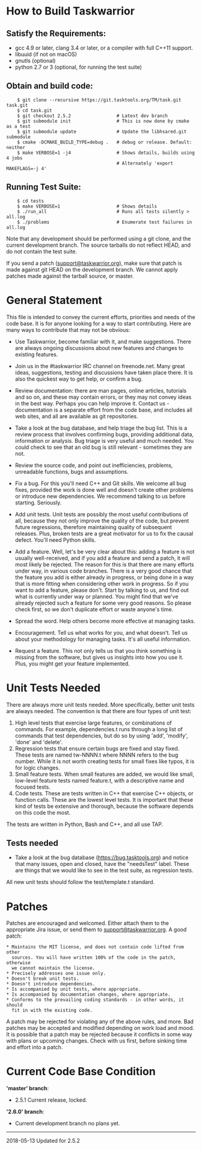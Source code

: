 # How to Build Taskwarrior

## Satisfy the Requirements:
 * gcc 4.9 or later, clang 3.4 or later, or a compiler with full C++11 support.
 * libuuid (if not on macOS)
 * gnutls (optional)
 * python 2.7 or 3 (optional, for running the test suite)

## Obtain and build code:
```
    $ git clone --recursive https://git.tasktools.org/TM/task.git task.git
    $ cd task.git
    $ git checkout 2.5.2                 # Latest dev branch
    $ git submodule init                 # This is now done by cmake as a test
    $ git submodule update               # Update the libhsared.git submodule
    $ cmake -DCMAKE_BUILD_TYPE=debug .   # debug or release. Default: neither
    $ make VERBOSE=1 -j4                 # Shows details, builds using 4 jobs
                                         # Alternately 'export MAKEFLAGS=-j 4'
```
## Running Test Suite:

```
    $ cd tests
    $ make VERBOSE=1                     # Shows details
    $ ./run_all                          # Runs all tests silently > all.log
    $ ./problems                         # Enumerate test failures in all.log
```

  Note that any development should be performed using a git clone, and the
  current development branch. The source tarballs do not reflect HEAD, and do
  not contain the test suite.

  If you send a patch (support@taskwarrior.org), make sure that patch is made
  against git HEAD on the development branch. We cannot apply patches made
  against the tarball source, or master.


# General Statement
  This file is intended to convey the current efforts, priorities and needs of
  the code base. It is for anyone looking for a way to start contributing.
  Here are many ways to contribute that may not be obvious:

  * Use Taskwarrior, become familiar with it, and make suggestions. There are
    always ongoing discussions about new features and changes to existing
    features.

  * Join us in the #taskwarrior IRC channel on freenode.net. Many great ideas,
    suggestions, testing and discussions have taken place there. It is also
    the quickest way to get help, or confirm a bug.

  * Review documentation: there are man pages, online articles, tutorials and
    so on, and these may contain errors, or they may not convey ideas in the
    best way. Perhaps you can help improve it. Contact us - documentation is
    a separate effort from the code base, and includes all web sites, and all
    are available as git repositories.

  * Take a look at the bug database, and help triage the bug list. This is a
    review process that involves confirming bugs, providing additional data,
    information or analysis. Bug triage is very useful and much needed. You
    could check to see that an old bug is still relevant - sometimes they are
    not.

  * Review the source code, and point out inefficiencies, problems, unreadable
    functions, bugs and assumptions.

  * Fix a bug. For this you'll need C++ and Git skills. We welcome all bug
    fixes, provided the work is done well and doesn't create other problems or
    introduce new dependencies. We recommend talking to us before starting.
    Seriously.

  * Add unit tests. Unit tests are possibly the most useful contributions of
    all, because they not only improve the quality of the code, but prevent
    future regressions, therefore maintaining quality of subsequent releases.
    Plus, broken tests are a great motivator for us to fix the causal defect.
    You'll need Python skills.

  * Add a feature. Well, let's be very clear about this: adding a feature is
    not usually well-received, and if you add a feature and send a patch, it
    will most likely be rejected. The reason for this is that there are many
    efforts under way, in various code branches. There is a very good chance
    that the feature you add is either already in progress, or being done in a
    way that is more fitting when considering other work in progress. So if
    you want to add a feature, please don't. Start by talking to us, and find
    out what is currently under way or planned. You might find that we've
    already rejected such a feature for some very good reasons. So please
    check first, so we don't duplicate effort or waste anyone's time.

  * Spread the word. Help others become more effective at managing tasks.

  * Encouragement. Tell us what works for you, and what doesn't. Tell us about
    your methodology for managing tasks. It's all useful information.

  * Request a feature. This not only tells us that you think something is
    missing from the software, but gives us insights into how you use it.
    Plus, you might get your feature implemented.

# Unit Tests Needed
  There are always more unit tests needed. More specifically, better unit tests
  are always needed. The convention is that there are four types of unit test:

  1. High level tests that exercise large features, or combinations of commands.
     For example, dependencies.t runs through a long list of commands that test
     dependencies, but do so by using 'add', 'modify', 'done' and 'delete'.
  1. Regression tests that ensure certain bugs are fixed and stay fixed. These
     tests are named tw-NNNN.t where NNNN refers to the bug number. While it is
     not worth creating tests for small fixes like typos, it is for logic
     changes.
  1. Small feature tests. When small features are added, we would like small,
     low-level feature tests named feature.t, with a descriptive name and
     focused tests.
  1. Code tests. These are tests written in C++ that exercise C++ objects, or
     function calls. These are the lowest level tests. It is important that
     these kind of tests be extensive and thorough, because the software depends
     on this code the most.

  The tests are written in Python, Bash and C++, and all use TAP.

## Tests needed

  * Take a look at the bug database (https://bug.tasktools.org) and notice that
    many issues, open and closed, have the "needsTest" label. These are things
    that we would like to see in the test suite, as regression tests.

  All new unit tests should follow the test/template.t standard.

# Patches
  Patches are encouraged and welcomed. Either attach them to the appropriate
  Jira issue, or send them to support@taskwarrior.org. A good patch:

    * Maintains the MIT license, and does not contain code lifted from other
      sources. You will have written 100% of the code in the patch, otherwise
      we cannot maintain the license.
    * Precisely addresses one issue only.
    * Doesn't break unit tests.
    * Doesn't introduce dependencies.
    * Is accompanied by unit tests, where appropriate.
    * Is accompanied by documentation changes, where appropriate.
    * Conforms to the prevailing coding standards - in other words, it should
      fit in with the existing code.

  A patch may be rejected for violating any of the above rules, and more.
  Bad patches may be accepted and modified depending on work load and mood. It
  is possible that a patch may be rejected because it conflicts in some way with
  plans or upcoming changes. Check with us first, before sinking time and effort
  into a patch.

# Current Code Base Condition

**'master' branch**:
 * 2.5.1 Current release, locked.

 **'2.6.0' branch**:
  * Current development branch no plans yet.

---

2018-05-13 Updated for 2.5.2
